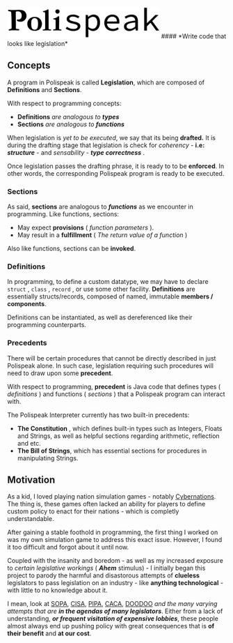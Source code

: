 <img src="https://raw.githubusercontent.com/TypeMonkey/Polispeak/master/polispeak.png" width="350">
#### *Write code that looks like legislation*

## Concepts
A program in Polispeak is called **Legislation**, which are composed of **Definitions** and **Sections**.

With respect to programming concepts:
- **Definitions** *are analogous to* ***types*** 
- **Sections** *are analogous to* ***functions***

When legislation is *yet to be executed*, we say that its being __drafted.__  It is during the drafting stage that legislation is check for *coherency*  - **i.e:** ***structure*** - and *sensability* - ***type correctness*** .

Once legislation passes the drafting phrase, it is ready to to be **enforced**. 
In other words, the corresponding Polispeak program is ready to be executed.

### Sections
As said, **sections** are analogous to ***functions*** as we encounter in programming. Like functions, sections:

- May expect **provisions** ( *function parameters*  ).
- May result in a **fulfillment** ( *The return value of a function*  )

Also like functions, sections can be **invoked**.

### Definitions
In programming, to define a custom datatype, we may have to declare `struct` , `class` , `record` , or use some other facility. **Definitions** are essentially structs/records, composed of named, immutable **members / components**. 

Definitions can be instantiated, as well as dereferenced like their programming counterparts.

### Precedents 
There will be certain procedures that cannot be directly described in just Polispeak alone. In such case, legislation requiring such procedures will need to draw upon some **precedent**.

With respect to programming, **precedent** is Java code that defines types ( *definitions* ) and functions ( *sections* ) that a Polispeak program can interact with.

The Polispeak Interpreter currently has two built-in precedents:
- **The Constitution** , which defines built-in types such as Integers, Floats and Strings, as well as helpful sections regarding arithmetic, reflection and etc.
- **The Bill of Strings**, which has essential sections for procedures in manipulating Strings.

## Motivation
As a kid, I loved playing nation simulation games - notably [Cybernations](https://www.cybernations.net/default.asp). The thing is, these games often lacked an ability for players to define custom policy to enact for their nations - which is completly understandable. 

After gaining a stable foothold in programming, the first thing I worked on was my own simulation game to address this exact issue. However, I found it too difficult and forgot about it until now. 

Coupled with the insanity and boredom - as well as my increased exposure to *certain legislative workings* ( ***Ahem*** stimulus) - I initially began this project to parody
the harmful and disastorous attempts of **clueless** legislators to pass legislation on an industry - like **anything technological** - with little to no knowledge about it.

I mean, look at [SOPA](https://en.wikipedia.org/wiki/Stop_Online_Piracy_Act), 
[CISA](https://en.wikipedia.org/wiki/Cybersecurity_Information_Sharing_Act), 
[PIPA](https://en.wikipedia.org/wiki/PROTECT_IP_Act), 
[CACA](https://en.wikipedia.org/wiki/Ajit_Pai), 
[DOODOO](https://i.imgur.com/rT5RRtY.jpg) 
*and the many varying attempts that are **in the agendas of many legislators***. 
Either from a lack of understanding, ***or frequent visitation of expensive lobbies***, these people almost always end up pushing policy with great consequences that is **of their benefit** and **at our cost**.